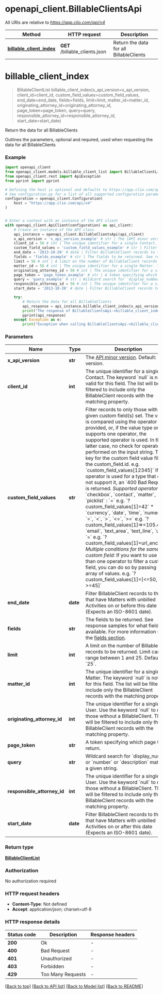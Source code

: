# openapi_client.BillableClientsApi

All URIs are relative to *https://app.clio.com/api/v4*

Method | HTTP request | Description
------------- | ------------- | -------------
[**billable_client_index**](BillableClientsApi.md#billable_client_index) | **GET** /billable_clients.json | Return the data for all BillableClients


# **billable_client_index**
> BillableClientList billable_client_index(x_api_version=x_api_version, client_id=client_id, custom_field_values=custom_field_values, end_date=end_date, fields=fields, limit=limit, matter_id=matter_id, originating_attorney_id=originating_attorney_id, page_token=page_token, query=query, responsible_attorney_id=responsible_attorney_id, start_date=start_date)

Return the data for all BillableClients

Outlines the parameters, optional and required, used when requesting the data for all BillableClients

### Example


```python
import openapi_client
from openapi_client.models.billable_client_list import BillableClientList
from openapi_client.rest import ApiException
from pprint import pprint

# Defining the host is optional and defaults to https://app.clio.com/api/v4
# See configuration.py for a list of all supported configuration parameters.
configuration = openapi_client.Configuration(
    host = "https://app.clio.com/api/v4"
)


# Enter a context with an instance of the API client
with openapi_client.ApiClient(configuration) as api_client:
    # Create an instance of the API class
    api_instance = openapi_client.BillableClientsApi(api_client)
    x_api_version = 'x_api_version_example' # str | The [API minor version](#section/Minor-Versions). Default: latest version. (optional)
    client_id = 56 # int | The unique identifier for a single Contact. The keyword `null` is not valid for this field. The list will be filtered to include only the BillableClient records with the matching property. (optional)
    custom_field_values = 'custom_field_values_example' # str | Filter records to only those with the given custom field(s) set. The value is compared using the operator provided, or, if the value type only supports one operator, the supported operator is used. In the latter case, no check for operator is performed on the input string. The key for the custom field value filter is the custom_field.id. e.g. `custom_field_values[12345]` If an operator is used for a type that does not support it, an `400 Bad Request` is returned.  *Supported operators:* * `checkbox`, `contact`, `matter`, `picklist` : `=`  e.g. `?custom_field_values[1]=42`  * `currency`, `date`, `time`, `numeric` : `=`, `<`, `>`, `<=`, `>=`  e.g. `?custom_field_values[1]=>=105.4`  * `email`, `text_area`, `text_line`, `url` : `=`  e.g. `?custom_field_values[1]=url_encoded`  *Multiple conditions for the same custom field:*  If you want to use more than one operator to filter a custom field, you can do so by passing in an array of values. e.g. `?custom_field_values[1]=[<=50, >=45]`  (optional)
    end_date = '2013-10-20' # date | Filter BillableClient records to those that have Matters with unbilled Activities on or before this date (Expects an ISO-8601 date). (optional)
    fields = 'fields_example' # str | The fields to be returned. See response samples for what fields are available. For more information see the [fields section](#section/Fields). (optional)
    limit = 56 # int | A limit on the number of BillableClient records to be returned. Limit can range between 1 and 25. Default: `25`. (optional)
    matter_id = 56 # int | The unique identifier for a single Matter. The keyword `null` is not valid for this field. The list will be filtered to include only the BillableClient records with the matching property. (optional)
    originating_attorney_id = 56 # int | The unique identifier for a single User. Use the keyword `null` to match those without a BillableClient. The list will be filtered to include only the BillableClient records with the matching property. (optional)
    page_token = 'page_token_example' # str | A token specifying which page to return. (optional)
    query = 'query_example' # str | Wildcard search for `display_number` or `number` or `description` matching a given string. (optional)
    responsible_attorney_id = 56 # int | The unique identifier for a single User. Use the keyword `null` to match those without a BillableClient. The list will be filtered to include only the BillableClient records with the matching property. (optional)
    start_date = '2013-10-20' # date | Filter BillableClient records to those that have Matters with unbilled Activities on or after this date (Expects an ISO-8601 date). (optional)

    try:
        # Return the data for all BillableClients
        api_response = api_instance.billable_client_index(x_api_version=x_api_version, client_id=client_id, custom_field_values=custom_field_values, end_date=end_date, fields=fields, limit=limit, matter_id=matter_id, originating_attorney_id=originating_attorney_id, page_token=page_token, query=query, responsible_attorney_id=responsible_attorney_id, start_date=start_date)
        print("The response of BillableClientsApi->billable_client_index:\n")
        pprint(api_response)
    except Exception as e:
        print("Exception when calling BillableClientsApi->billable_client_index: %s\n" % e)
```



### Parameters


Name | Type | Description  | Notes
------------- | ------------- | ------------- | -------------
 **x_api_version** | **str**| The [API minor version](#section/Minor-Versions). Default: latest version. | [optional] 
 **client_id** | **int**| The unique identifier for a single Contact. The keyword &#x60;null&#x60; is not valid for this field. The list will be filtered to include only the BillableClient records with the matching property. | [optional] 
 **custom_field_values** | **str**| Filter records to only those with the given custom field(s) set. The value is compared using the operator provided, or, if the value type only supports one operator, the supported operator is used. In the latter case, no check for operator is performed on the input string. The key for the custom field value filter is the custom_field.id. e.g. &#x60;custom_field_values[12345]&#x60; If an operator is used for a type that does not support it, an &#x60;400 Bad Request&#x60; is returned.  *Supported operators:* * &#x60;checkbox&#x60;, &#x60;contact&#x60;, &#x60;matter&#x60;, &#x60;picklist&#x60; : &#x60;&#x3D;&#x60;  e.g. &#x60;?custom_field_values[1]&#x3D;42&#x60;  * &#x60;currency&#x60;, &#x60;date&#x60;, &#x60;time&#x60;, &#x60;numeric&#x60; : &#x60;&#x3D;&#x60;, &#x60;&lt;&#x60;, &#x60;&gt;&#x60;, &#x60;&lt;&#x3D;&#x60;, &#x60;&gt;&#x3D;&#x60;  e.g. &#x60;?custom_field_values[1]&#x3D;&gt;&#x3D;105.4&#x60;  * &#x60;email&#x60;, &#x60;text_area&#x60;, &#x60;text_line&#x60;, &#x60;url&#x60; : &#x60;&#x3D;&#x60;  e.g. &#x60;?custom_field_values[1]&#x3D;url_encoded&#x60;  *Multiple conditions for the same custom field:*  If you want to use more than one operator to filter a custom field, you can do so by passing in an array of values. e.g. &#x60;?custom_field_values[1]&#x3D;[&lt;&#x3D;50, &gt;&#x3D;45]&#x60;  | [optional] 
 **end_date** | **date**| Filter BillableClient records to those that have Matters with unbilled Activities on or before this date (Expects an ISO-8601 date). | [optional] 
 **fields** | **str**| The fields to be returned. See response samples for what fields are available. For more information see the [fields section](#section/Fields). | [optional] 
 **limit** | **int**| A limit on the number of BillableClient records to be returned. Limit can range between 1 and 25. Default: &#x60;25&#x60;. | [optional] 
 **matter_id** | **int**| The unique identifier for a single Matter. The keyword &#x60;null&#x60; is not valid for this field. The list will be filtered to include only the BillableClient records with the matching property. | [optional] 
 **originating_attorney_id** | **int**| The unique identifier for a single User. Use the keyword &#x60;null&#x60; to match those without a BillableClient. The list will be filtered to include only the BillableClient records with the matching property. | [optional] 
 **page_token** | **str**| A token specifying which page to return. | [optional] 
 **query** | **str**| Wildcard search for &#x60;display_number&#x60; or &#x60;number&#x60; or &#x60;description&#x60; matching a given string. | [optional] 
 **responsible_attorney_id** | **int**| The unique identifier for a single User. Use the keyword &#x60;null&#x60; to match those without a BillableClient. The list will be filtered to include only the BillableClient records with the matching property. | [optional] 
 **start_date** | **date**| Filter BillableClient records to those that have Matters with unbilled Activities on or after this date (Expects an ISO-8601 date). | [optional] 

### Return type

[**BillableClientList**](BillableClientList.md)

### Authorization

No authorization required

### HTTP request headers

 - **Content-Type**: Not defined
 - **Accept**: application/json; charset=utf-8

### HTTP response details

| Status code | Description | Response headers |
|-------------|-------------|------------------|
**200** | Ok |  -  |
**400** | Bad Request |  -  |
**401** | Unauthorized |  -  |
**403** | Forbidden |  -  |
**429** | Too Many Requests |  -  |

[[Back to top]](#) [[Back to API list]](../README.md#documentation-for-api-endpoints) [[Back to Model list]](../README.md#documentation-for-models) [[Back to README]](../README.md)

